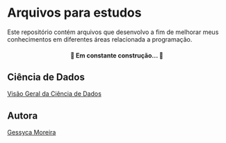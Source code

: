 <h1>Arquivos para estudos</h1>
Este repositório contém arquivos que desenvolvo a fim de melhorar meus conhecimentos em diferentes áreas relacionada a programação.

<h4 align="center"> 
	🚧  Em constante construção...  🚧
</h4>

<h2>Ciência de Dados</h2>

[Visão Geral da Ciência de Dados](https://geessyca.github.io/-studyfiles/)

<h2>Autora</h2>

[Gessyca Moreira](https://www.linkedin.com/in/gessyca-moreira-907041209/)
